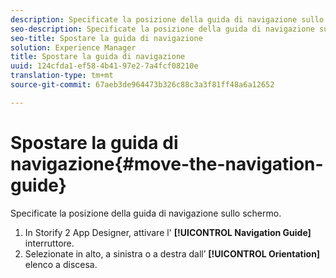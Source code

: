 ```yaml
---
description: Specificate la posizione della guida di navigazione sullo schermo.
seo-description: Specificate la posizione della guida di navigazione sullo schermo.
seo-title: Spostare la guida di navigazione
solution: Experience Manager
title: Spostare la guida di navigazione
uuid: 124cfda1-ef58-4b41-97e2-7a4fcf08210e
translation-type: tm+mt
source-git-commit: 67aeb3de964473b326c88c3a3f81ff48a6a12652

---
```



# Spostare la guida di navigazione{#move-the-navigation-guide}

Specificate la posizione della guida di navigazione sullo schermo.

1. In Storify 2 App Designer, attivare l' **[!UICONTROL Navigation Guide]** interruttore.
1. Selezionate in alto, a sinistra o a destra dall’ **[!UICONTROL Orientation]** elenco a discesa.
